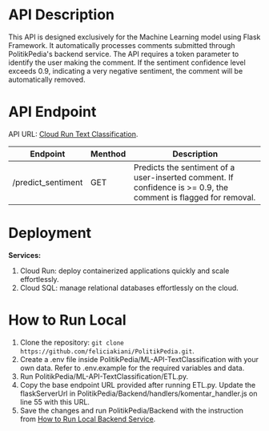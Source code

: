 # API Description
This API is designed exclusively for the Machine Learning model using Flask Framework. It automatically processes comments submitted through PolitikPedia's backend service. The API requires a token parameter to identify the user making the comment. If the sentiment confidence level exceeds 0.9, indicating a very negative sentiment, the comment will be automatically removed.

# API Endpoint
API URL: [Cloud Run Text Classification](https://text-classification-service-ztd22w7ixa-et.a.run.app).

|Endpoint|Menthod|Description|
|----|-----|-------|
|/predict_sentiment|GET|Predicts the sentiment of a user-inserted comment. If confidence is >= 0.9, the comment is flagged for removal.|

# Deployment
**Services:**
1. Cloud Run: deploy containerized applications quickly and scale effortlessly.
3. Cloud SQL: manage relational databases effortlessly on the cloud.

# How to Run Local
1. Clone the repository: `git clone https://github.com/feliciakiani/PolitikPedia.git`.
2. Create a .env file inside PolitikPedia/ML-API-TextClassification with your own data. Refer to .env.example for the required variables and data.
3. Run PolitikPedia/ML-API-TextClassification/ETL.py.
4. Copy the base endpoint URL provided after running ETL.py. Update the flaskServerUrl in PolitikPedia/Backend/handlers/komentar_handler.js on line 55 with this URL.
4. Save the changes and run PolitikPedia/Backend with the instruction from [How to Run Local Backend Service](https://github.com/feliciakiani/PolitikPedia/tree/main/Backend).
